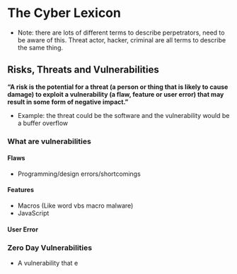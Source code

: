 # The Cyber Lexicon
- Note: there are lots of different terms to describe perpetrators, need to be aware of this. Threat actor, hacker, criminal are all terms to describe the same thing.


## Risks, Threats and Vulnerabilities
**“A risk is the potential for a threat (a person or thing that is likely to cause damage) to exploit a vulnerability (a flaw, feature or user error) that may result in some form of negative impact.”**
- Example: the threat could be the software and the vulnerability would be a buffer overflow

### What are vulnerabilities
#### Flaws
- Programming/design errors/shortcomings
#### Features
- Macros (Like word vbs macro malware)
- JavaScript
#### User Error


### Zero Day Vulnerabilities
- A vulnerability that e
